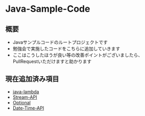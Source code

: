# Java-Sample-Code

## 概要

* Javaサンプルコードのルートプロジェクトです
* 勉強会で実施したコードをこちらに追加していきます
* ここはこうしたほうが良い等の改善ポイントがございましたら、PullRequestいただけますと助かります

## 現在追加済み項目
* [java-lambda](./lambda-sample/README.md)
* [Stream-API](./stream-api-sample/README.md)
* [Optional](./optional-sample/README.md)
* [Date-Time-API](./date-time-api-sample/README.md)
